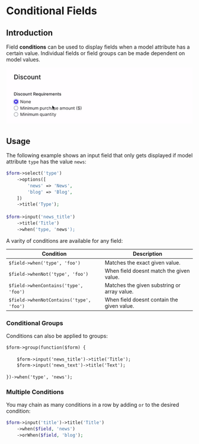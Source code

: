 # Conditional Fields

## Introduction

Field **conditions** can be used to display fields when a model attribute has a
certain value. Individual fields or field groups can be made dependent on model
values.

![radio conditions](./screens/conditions/conditions_radio.gif 'radio conditions')

## Usage

The following example shows an input field that only gets displayed if model
attribute `type` has the value `news`:

```php
$form->select('type')
    ->options([
        'news' => 'News',
        'blog' => 'Blog',
    ])
    ->title('Type');

$form->input('news_title')
    ->title('Title')
    ->when('type, 'news');
```

A varity of conditions are available for any field:

| Condition                                | Description                                 |
| ---------------------------------------- | ------------------------------------------- |
| `$field->when('type', 'foo')`            | Matches the exact given value.              |
| `$field->whenNot('type', 'foo')`         | When field doesnt match the given value.    |
| `$field->whenContains('type', 'foo')`    | Matches the given substring or array value. |
| `$field->whenNotContains('type', 'foo')` | When field doesnt contain the given value.  |

### Conditional Groups

Conditions can also be applied to groups:

```php{4}
$form->group(function($form) {

    $form->input('news_title')->title('Title');
    $form->input('news_text')->title('Text');

})->when('type', 'news');
```

### Multiple Conditions

You may chain as many conditions in a row by adding `or` to the desired
condition:

```php
$form->input('title')->title('Title')
    ->when($field, 'news')
    ->orWhen($field, 'blog');
```
